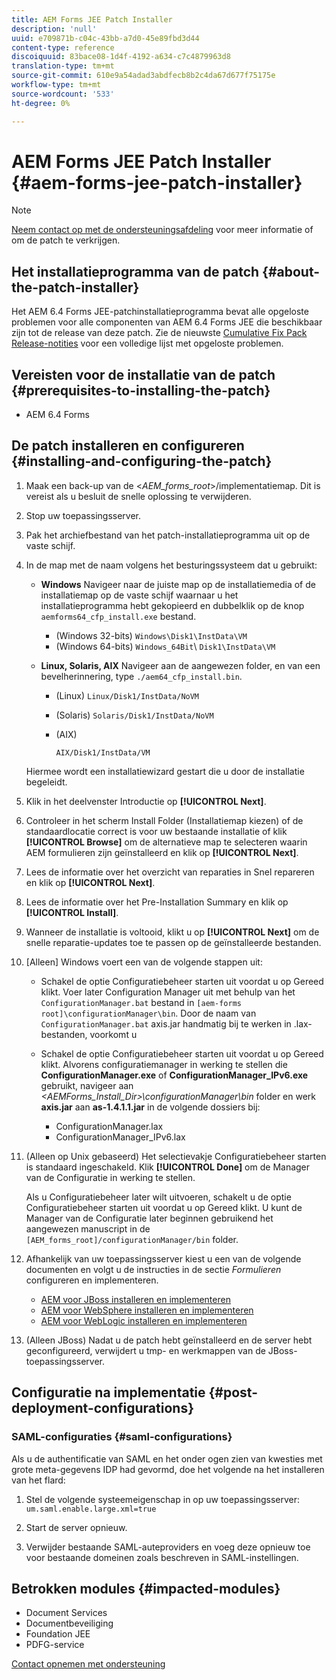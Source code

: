 ```yaml
---
title: AEM Forms JEE Patch Installer
description: 'null'
uuid: e709871b-c04c-43bb-a7d0-45e89fbd3d44
content-type: reference
discoiquuid: 83bace08-1d4f-4192-a634-c7c4879963d8
translation-type: tm+mt
source-git-commit: 610e9a54adad3abdfecb8b2c4da67d677f75175e
workflow-type: tm+mt
source-wordcount: '533'
ht-degree: 0%

---
```



# AEM Forms JEE Patch Installer {#aem-forms-jee-patch-installer}

>[!NOTE]
>
>[Neem contact op met de ondersteuningsafdeling](https://www.adobe.com/account/sign-in.supportportal.html) voor meer informatie of om de patch te verkrijgen.

## Het installatieprogramma van de patch {#about-the-patch-installer}

Het AEM 6.4 Forms JEE-patchinstallatieprogramma bevat alle opgeloste problemen voor alle componenten van AEM 6.4 Forms JEE die beschikbaar zijn tot de release van deze patch. Zie de nieuwste [Cumulative Fix Pack Release-notities](cfp-release-notes.md) voor een volledige lijst met opgeloste problemen.

## Vereisten voor de installatie van de patch {#prerequisites-to-installing-the-patch}

* AEM 6.4 Forms

## De patch installeren en configureren {#installing-and-configuring-the-patch}

1. Maak een back-up van de &lt;*AEM_forms_root*>/implementatiemap. Dit is vereist als u besluit de snelle oplossing te verwijderen.
1. Stop uw toepassingsserver.
1. Pak het archiefbestand van het patch-installatieprogramma uit op de vaste schijf.
1. In de map met de naam volgens het besturingssysteem dat u gebruikt:

   * **Windows** Navigeer naar de juiste map op de installatiemedia of de installatiemap op de vaste schijf waarnaar u het installatieprogramma hebt gekopieerd en dubbelklik op de knop 
`aemforms64_cfp_install.exe` bestand.

      * (Windows 32-bits) `Windows\Disk1\InstData\VM`
      * (Windows 64-bits) `Windows_64Bit`\ `Disk1\InstData\VM`
   * **Linux, Solaris, AIX** Navigeer aan de aangewezen folder, en van een bevelherinnering, type 
`./aem64_cfp_install.bin`.

      * (Linux) `Linux/Disk1/InstData/NoVM`
      * (Solaris) `Solaris/Disk1/InstData/NoVM`
      * (AIX)

         ```
         AIX/Disk1/InstData/VM
         ```
   Hiermee wordt een installatiewizard gestart die u door de installatie begeleidt.

1. Klik in het deelvenster Introductie op **[!UICONTROL Next]**.
1. Controleer in het scherm Install Folder (Installatiemap kiezen) of de standaardlocatie correct is voor uw bestaande installatie of klik **[!UICONTROL Browse]** om de alternatieve map te selecteren waarin AEM formulieren zijn geïnstalleerd en klik op **[!UICONTROL Next]**.

1. Lees de informatie over het overzicht van reparaties in Snel repareren en klik op **[!UICONTROL Next]**.
1. Lees de informatie over het Pre-Installation Summary en klik op **[!UICONTROL Install]**.
1. Wanneer de installatie is voltooid, klikt u op **[!UICONTROL Next]** om de snelle reparatie-updates toe te passen op de geïnstalleerde bestanden.
1. [Alleen] Windows voert een van de volgende stappen uit:

   * Schakel de optie Configuratiebeheer starten uit voordat u op Gereed klikt. Voer later Configuration Manager uit met behulp van het `ConfigurationManager.bat` bestand in `[aem-forms root]\configurationManager\bin`. Door de naam van `ConfigurationManager.bat` axis.jar handmatig bij te werken in .lax-bestanden, voorkomt u
   * Schakel de optie Configuratiebeheer starten uit voordat u op Gereed klikt. Alvorens configuratiemanager in werking te stellen die **ConfigurationManager.exe** of **ConfigurationManager_IPv6.exe** gebruikt, navigeer aan *&lt;AEMForms_Install_Dir>\configurationManager\bin* folder en werk **axis.jar** aan **as-1.4.1.1.jar** in de volgende dossiers bij:

      * ConfigurationManager.lax
      * ConfigurationManager_IPv6.lax

1. (Alleen op Unix gebaseerd) Het selectievakje Configuratiebeheer starten is standaard ingeschakeld. Klik **[!UICONTROL Done]** om de Manager van de Configuratie in werking te stellen.

   Als u Configuratiebeheer later wilt uitvoeren, schakelt u de optie Configuratiebeheer starten uit voordat u op Gereed klikt. U kunt de Manager van de Configuratie later beginnen gebruikend het aangewezen manuscript in de `[AEM_forms_root]/configurationManager/bin` folder.

1. Afhankelijk van uw toepassingsserver kiest u een van de volgende documenten en volgt u de instructies in de sectie *Formulieren* configureren en implementeren.

   * [AEM voor JBoss installeren en implementeren](http://www.adobe.com/go/learn_aemforms_installJBoss_64)
   * [AEM voor WebSphere installeren en implementeren](http://www.adobe.com/go/learn_aemforms_installWebSphere_64)
   * [AEM voor WebLogic installeren en implementeren](http://www.adobe.com/go/learn_aemforms_installWebLogic_64)

1. (Alleen JBoss) Nadat u de patch hebt geïnstalleerd en de server hebt geconfigureerd, verwijdert u tmp- en werkmappen van de JBoss-toepassingsserver.

## Configuratie na implementatie {#post-deployment-configurations}

### SAML-configuraties {#saml-configurations}

Als u de authentificatie van SAML en het onder ogen zien van kwesties met grote meta-gegevens IDP had gevormd, doe het volgende na het installeren van het flard:

1. Stel de volgende systeemeigenschap in op uw toepassingsserver:\
   `um.saml.enable.large.xml=true`

1. Start de server opnieuw.
1. Verwijder bestaande SAML-auteproviders en voeg deze opnieuw toe voor bestaande domeinen zoals beschreven in SAML-instellingen.

## Betrokken modules {#impacted-modules}

* Document Services
* Documentbeveiliging
* Foundation JEE
* PDFG-service

[Contact opnemen met ondersteuning](https://www.adobe.com/account/sign-in.supportportal.html)
